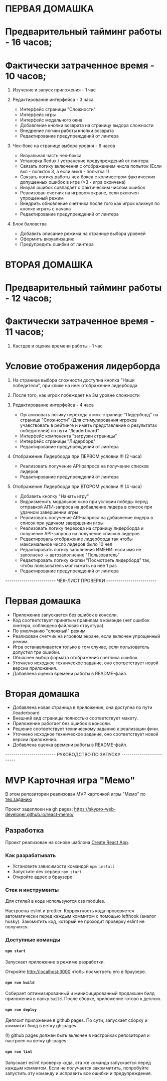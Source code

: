 # ПЕРВАЯ ДОМАШКА
# Предварительный тайминг работы - 16 часов;
# Фактически затраченное время - 10 часов;

1. Изучение и запуск приложения - 1 час

2. Редактирование интерфейса - 3 часа
    + Интерфейс страницы "Сложности"
    + Интерфейс игры
    + Интерфейс модального окна
    + Добавление кнопки возврата на страницу выдора сложности
    + Внедрение логики работы кнопки возврата
    + Редактирование предупреждений от линтера

3. Чек-бокс на странице выбора уровня - 6 часов 
    + Визуальная часть чек-бокса
    + Установка Redux / устранение предупреждений от линтера
    + Связать логику включения с отображением числа попыток (Если вкл - попыток 3, а если выкл - попытка 1)
    + Связать логику работы чек-бокса с количеством фактических допущенных ошибок в игре (>3 - игра окончена)
    + Визуал ошибок совпадает с фактическим числом ошибок
    + Реализован счетчик на игровом экране, если включен упрощенный режим
    + Внедрить обновление счетчика после того как игрок кликнул по кнопке играть с начала
    + Редактирование предупреждений от линтера

4. Блок баловства
    + Добавить описание режима на странице выбора уровней
    + Оформить визуализацию
    + Предупредить ошибки от линтера


# ВТОРАЯ ДОМАШКА
# Предварительный тайминг работы - 12 часов;
# Фактически затраченное время - 11 часов;

1. Кастдев и оценка времени работы - 1 час

# Условие отображения лидерборда
1. На странице выбора сложности доступна кнопка "Наши победители", при клике на нее: отображение лидерборда
2. После того, как игрок побеждает на 3м уровне сложности

2. Редактирование интерфейса - 4 часа
    + Организовать логику перехода к мок-странице "Лидерборд" на странице "Сложности" (Для стимулирования игроков учавствовать в рейтинге и иметь представление о результатах победителей) по пути "/leaderboard"
    + Интерфейс компонента "загрузки страницы"
    + Интерфейс страницы "Лидерборд"
    + Редактирование предупреждений от линтера

3. Отображение Лидерборда при ПЕРВОМ условии !!! (2 часа)
    + Реализовать получение API-запроса на получение списков лидеров
    + Редактирование предупреждений от линтера

4. Отображение Лидерборда при ВТОРОМ условии !!! (4 часа)
    + Добавить кнопку "Начать игру"
    + Видоизменить модальное окно при условии победы перед отправкой АПИ-запроса на добавление лидера в список при удачном завершении игры
    + Реализовать получение API-запроса на добавление лидера в список при удачном завершении игры
    + Реализовать логику перехода на страницу лидерборда и получение API-запроса на получение списков лидеров
    + Редактироваль отображение лидерборда так чтобы максимальное число лидеров было 10 чел
    + Редактировать логику заполнения ИМЕНИ: если имя не заполнено -> автозаполнение "Пользователь"
    + Редактировать логику кнопки "Посмотреть лидерборд" так, чтобы пользователь мог нажать на нее 1 раз
    + Редактирование предупреждений от линтера




------------------------- ЧЕК-ЛИСТ ПРОВЕРКИ -------------------------

# Первая домашка
+ Приложение запускается без ошибок в консоли.
+ Код соответствует принятым правилам в команде (нет ошибок линтера, соблюдена файловая структура).
+ По умолчанию "сложный" режим
+ Реализован счетчик на игровом экране, если включен упрощенный режим.
+ Игра останавливается только в том случае, если пользователь допустил три ошибки.
+ Объяснен выбор формата отображения счетчика ошибок.
+ Уточнено исходное техническое задание, оно соответствует новой версии приложения.
+ Добавлена оценка времени работы в README-файл.
# Вторая домашка
+ Добавлена новая страница в приложение, она доступна по пути 
/leaderboard
+ Внешний вид страницы полностью соответствует макету.
+ Приложение работает без ошибок в консоли.
+ Решение соответствует техническому заданию к реализации фичи.
+ Уточнено исходное техническое задание, оно соответствует новой версии приложения.
+ Добавлена оценка времени работы в README-файл.




------------------------- РУКОВОДСТВО ПО ЗАПУСКУ -------------------------

# MVP Карточная игра "Мемо"

В этом репозитории реализован MVP карточкой игры "Мемо" по [тех.заданию](./docs/mvp-spec.md)

Проект задеплоен на gh pages:
https://skypro-web-developer.github.io/react-memo/

## Разработка

Проект реализован на основе шаблона [Create React App](https://github.com/facebook/create-react-app).

### Как разрабатывать

- Установите зависимости командой `npm install`
- Запустите dev сервер `npm start`
- Откройте адрес в браузере

### Стек и инструменты

Для стилей в коде используются css modules.

Настроены eslint и prettier. Корректность кода проверяется автоматически перед каждым коммитом с помощью lefthook (аналог husky). Закомитить код, который не проходит проверку eslint не получится.

### Доступные команды

#### `npm start`

Запускает приложение в режиме разработки.

Откройте [http://localhost:3000](http://localhost:3000) чтобы посмотреть его в браузере.

#### `npm run build`

Собирает оптимизированный и минифицированный продакшен билд приложения в папку `build`.
После сборке, приложение готово к деплою.

#### `npm run deploy`

Деплоит приложение в github pages. По сути, запускает сборку и коммитит билд в ветку gh-pages.

(!) github pages должен быть включен в настройках репозитория и настроен на ветку gh-pages

#### `npm run lint`

Запускает eslint проверку кода, эта же команда запускается перед каждым коммитом.
Если не получается закоммитить, попробуйте запустить эту команду и исправить все ошибки и предупреждения.
